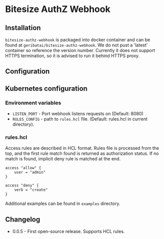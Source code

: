 # Bitesize AuthZ Webhook

## Installation

`bitesize-authz-webhook` is packaged into docker container and can be found at
`geribatai/bitesize-authz-webhook`. We do not pust a 'latest' container so reference the version number.
Currently it does not support HTTPS termination, so it is advised to run it behind HTTPS proxy.

## Configuration

## Kubernetes configuration

### Environment variables

* `LISTEN_PORT` - Port webhook listens requests on (Default: 8080)
* `RULES_CONFIG` - path to `rules.hcl` file. (Default: rules.hcl in current
directory).

### rules.hcl

Access rules are described in HCL format. Rules file is processed from the top,
and the first rule match found is returned as authorization status. If no match
is found, implicit deny rule is matched at the end.

```
access "allow" {
    user = "admin"
}

access "deny" {
    verb = "create"
}
```

Additional examples can be found in `examples` directory.


## Changelog

* 0.0.5 - First open-source release. Supports HCL rules.
